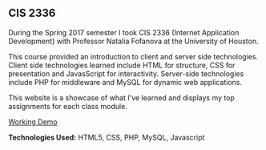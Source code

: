 ## CIS 2336
During the Spring 2017 semester I took CIS 2336 (Internet Application Development) with Professor Natalia Fofanova at the University of Houston.

This course provided an introduction to client and server side technologies. Client side technologies learned include HTML for structure, CSS for presentation and JavasScript for interactivity. Server-side technologies include PHP for middleware and MySQL for dynamic web applications.

This website is a showcase of what I've learned and displays my top assignments for each class module. 

[Working Demo](https://ealdana.com/portfolio/cis-2336-portfolio/)

**Technologies Used:** HTML5, CSS, PHP, MySQL, Javascript
